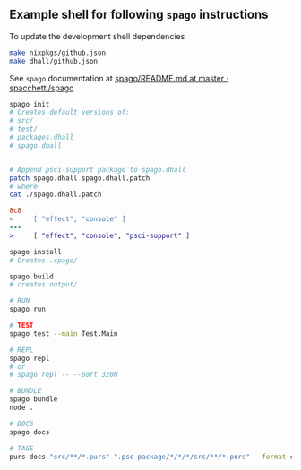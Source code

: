 ## Example shell for following `spago` instructions

To update the development shell dependencies

```sh
make nixpkgs/github.json
make dhall/github.json
```

See `spago` documentation at [spago/README.md at master · spacchetti/spago](https://github.com/spacchetti/spago/blob/master/README.md)

```sh
spago init
# Creates default versions of:
# src/
# test/
# packages.dhall
# spago.dhall


# Append psci-support package to spago.dhall
patch spago.dhall spago.dhall.patch
# where
cat ./spago.dhall.patch
```

```diff
8c8
<     [ "effect", "console" ]
---
>     [ "effect", "console", "psci-support" ]
```

```sh
spago install
# Creates .spago/

spago build
# creates output/

# RUN
spago run

# TEST
spago test --main Test.Main

# REPL
spago repl
# or
# spago repl -- --port 3200

# BUNDLE
spago bundle
node .

# DOCS
spago docs

# TAGS
purs docs "src/**/*.purs" ".psc-package/*/*/*/src/**/*.purs" --format ctags > 
```

